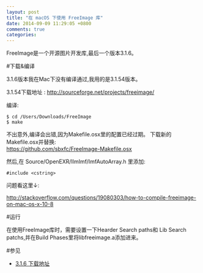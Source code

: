 ```yaml
---
layout: post
title: "在 macOS 下使用 FreeImage 库"
date: 2014-09-09 11:29:05 +0800
comments: true
categories: 
---
```



FreeImage是一个开源图片开发库,最后一个版本3.1.6。

#下载&编译

3.1.6版本我在Mac下没有编译通过,我用的是3.1.54版本。

3.1.54下载地址 : <http://sourceforge.net/projects/freeimage/>

编译:

	$ cd /Users/Downloads/FreeImage
	$ make

不出意外,编译会出错,因为Makefile.osx里的配置已经过期。
下载新的 Makefile.osx并替换:<br>
<https://github.com/sbxfc/FreeImage-Makefile.osx>

然后,在 Source/OpenEXR/IlmImf/ImfAutoArray.h 里添加:

	#include <cstring>

问题看这里↓:

<http://stackoverflow.com/questions/19080303/how-to-compile-freeimage-on-mac-os-x-10-8>

#运行

在使用FreeImage库时，需要设置一下Hearder Search paths和 Lib Search patchs,并在Build Phases里将libfreeimage.a添加进来。

#参见

- [3.1.6 下载地址](http://freeimage.sourceforge.net/download.html)